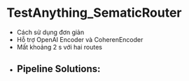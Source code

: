 # TestAnything_SematicRouter

- Cách sử dụng đơn giản
- Hỗ trợ OpenAI Encoder và CoherenEncoder
- Mất khoảng 2 s với hai routes 
- Pipeline Solutions:
    - 